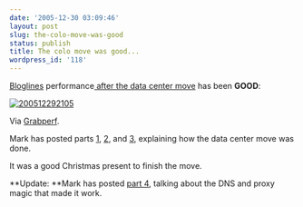 ```yaml
---
date: '2005-12-30 03:09:46'
layout: post
slug: the-colo-move-was-good
status: publish
title: The colo move was good...
wordpress_id: '118'
---
```



[Bloglines](http://www.bloglines.com/) performance[ after the data center move](http://www.bloglines.com/about/news#93) has been **GOOD**:



[![200512292105](http://paul.querna.org/journal/files/200512292105-tm.jpg)](http://paul.querna.org/journal/files/200512292105.jpg)



Via [Grabperf](http://www.grabperf.org/week.php?test=79&days=21).



Mark has posted parts [1](http://www.wingedpig.com/archives/000216.html), [2](http://www.wingedpig.com/archives/000217.html), and [3](http://www.wingedpig.com/archives/000219.html), explaining how the data center move was done.



It was a good Christmas present to finish the move.
  

  
**Update: **Mark has posted [part 4](http://www.wingedpig.com/archives/000220.html), talking about the DNS and proxy magic that made it work.

